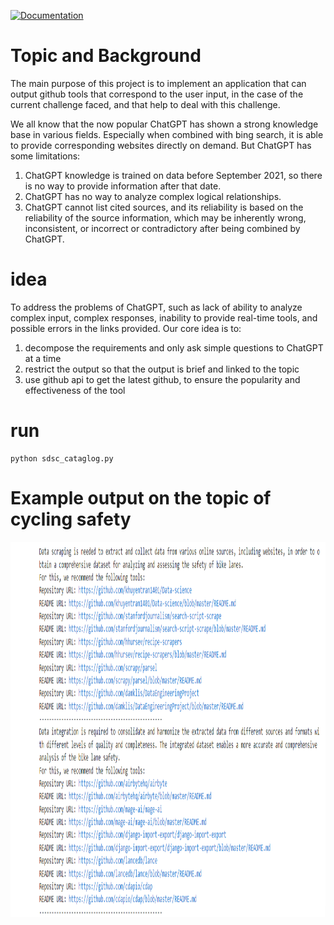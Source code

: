 [![Documentation](https://img.shields.io/badge/Documentation-Click%20Here-blue?style=flat-square)](sdsc-cataglog/readme.de)

# Topic and Background
The main purpose of this project is to implement an application that can output github tools that correspond to the user input, in the case of the current challenge faced, and that help to deal with this challenge.

We all know that the now popular ChatGPT has shown a strong knowledge base in various fields. Especially when combined with bing search, it is able to provide corresponding websites directly on demand. But ChatGPT has some limitations:
1. ChatGPT knowledge is trained on data before September 2021, so there is no way to provide information after that date.
2. ChatGPT has no way to analyze complex logical relationships.
3. ChatGPT cannot list cited sources, and its reliability is based on the reliability of the source information, which may be inherently wrong, inconsistent, or incorrect or contradictory after being combined by ChatGPT.

# idea
To address the problems of ChatGPT, such as lack of ability to analyze complex input, complex responses, inability to provide real-time tools, and possible errors in the links provided. Our core idea is to:
1. decompose the requirements and only ask simple questions to ChatGPT at a time
2. restrict the output so that the output is brief and linked to the topic
3. use github api to get the latest github, to ensure the popularity and effectiveness of the tool

# run
```
python sdsc_cataglog.py
```

# Example output on the topic of cycling  safety
<img src="sdsc-cataglog/images/output_example.png" alt="output example" width="800" height="600">
